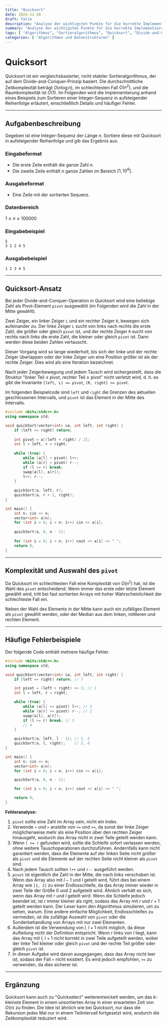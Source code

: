 ```yaml
---
title: "Quicksort"
date: 2024-12-26
draft: false
description: "Analyse der wichtigsten Punkte für die korrekte Implementierung des Quicksort-Algorithmus."
summary: "Analyse der wichtigsten Punkte für die korrekte Implementierung des Quicksort-Algorithmus."
tags: [ "Algorithmus", "Sortieralgorithmus", "Quicksort", "Divide-and-Conquer-Algorithmus" ]
categories: [ "Algorithmen und Datenstrukturen" ]
---
```


# Quicksort

Quicksort ist ein vergleichsbasierter, nicht stabiler Sortieralgorithmus, der auf dem Divide-and-Conquer-Prinzip basiert. Die durchschnittliche Zeitkomplexität beträgt $O(n\log n)$, im schlechtesten Fall $O(n^2)$, und die Raumkomplexität ist $O(1)$. Im Folgenden wird die Implementierung anhand eines Beispiels zum Sortieren einer Integer-Sequenz in aufsteigender Reihenfolge erläutert, einschließlich Details und häufiger Fehler.

---

## Aufgabenbeschreibung

Gegeben ist eine Integer-Sequenz der Länge $n$. Sortiere diese mit Quicksort in aufsteigender Reihenfolge und gib das Ergebnis aus.

### Eingabeformat

- Die erste Zeile enthält die ganze Zahl $n$.
- Die zweite Zeile enthält $n$ ganze Zahlen im Bereich $[1,10^9]$.

### Ausgabeformat

- Eine Zeile mit der sortierten Sequenz.

### Datenbereich

$1 \leq n \leq 100000$

### Eingabebeispiel

```
5
3 1 2 4 5
```

### Ausgabebeispiel

```
1 2 3 4 5
```

---

## Quicksort-Ansatz

Bei jeder Divide-and-Conquer-Operation in Quicksort wird eine beliebige Zahl als Pivot-Element `pivot` ausgewählt (im Folgenden wird die Zahl in der Mitte gewählt).

Zwei Zeiger, ein linker Zeiger `L` und ein rechter Zeiger `R`, bewegen sich aufeinander zu. Der linke Zeiger `L` sucht von links nach rechts die erste Zahl, die größer oder gleich `pivot` ist, und der rechte Zeiger `R` sucht von rechts nach links die erste Zahl, die kleiner oder gleich `pivot` ist. Dann werden diese beiden Zahlen vertauscht.

Dieser Vorgang wird so lange wiederholt, bis sich der linke und der rechte Zeiger überlappen oder der linke Zeiger um eine Position größer ist als der rechte Zeiger. Dies wird als eine Iteration bezeichnet.

Nach jeder Zeigerbewegung und jedem Tausch wird sichergestellt, dass die Struktur "linker Teil ≤ pivot, rechter Teil ≥ pivot" nicht verletzt wird, d. h. es gibt die Invariante `[left, L) <= pivot`, `(R, right] >= pivot`.

Im folgenden Beispielcode sind `left` und `right` die Grenzen des aktuellen geschlossenen Intervalls, und `pivot` ist das Element in der Mitte des Intervalls.

```cpp
#include <bits/stdc++.h>
using namespace std;

void quickSort(vector<int> &a, int left, int right) {
    if (left >= right) return;
    
    int pivot = a[(left + right) / 2];
    int l = left, r = right;
    
    while (true) {
        while (a[l] < pivot) l++;
        while (a[r] > pivot) r--;
        if (l >= r) break;
        swap(a[l], a[r]);
        l++; r--;
    }
    
    quickSort(a, left, r);
    quickSort(a, r + 1, right);
}

int main() {
    int n; cin >> n;
    vector<int> a(n);
    for (int i = 0; i < n; i++) cin >> a[i];
    
    quickSort(a, 0, n - 1);
    
    for (int i = 0; i < n; i++) cout << a[i] << " ";
    return 0;
}
```

---

## Komplexität und Auswahl des `pivot`

Da Quicksort im schlechtesten Fall eine Komplexität von $O(n^2)$ hat, ist die Wahl des `pivot` entscheidend. Wenn immer das erste oder letzte Element gewählt wird, tritt bei fast sortierten Arrays mit hoher Wahrscheinlichkeit der schlechteste Fall ein.

Neben der Wahl des Elements in der Mitte kann auch ein zufälliges Element als `pivot` gewählt werden, oder der Median aus dem linken, mittleren und rechten Element.

---

## Häufige Fehlerbeispiele

Der folgende Code enthält mehrere häufige Fehler.

```cpp
#include <bits/stdc++.h>
using namespace std;

void quickSort(vector<int> &a, int left, int right) {
    if (left == right) return; // 7

    int pivot = (left + right) >> 1; // 1
    int l = left, r = right;

    while (true) {
        while (a[l] <= pivot) l++; // 2
        while (a[r] >= pivot) r--; // 2
        swap(a[l], a[r]);
        if (l >= r) break; // 3
        // 4
    }

    quickSort(a, left, l - 1); // 5, 6
    quickSort(a, l, right);    // 5, 6
}

int main() {
    int n; cin >> n;
    vector<int> a(n);
    for (int i = 0; i < n; i++) cin >> a[i];

    quickSort(a, 0, n - 1);

    for (int i = 0; i < n; i++) cout << a[i] << " ";

    return 0;
}
```

**Fehleranalyse:**

1. `pivot` sollte eine Zahl im Array sein, nicht ein Index.
2. Verwende `<` und `>` anstelle von `<=` und `>=`, da sonst der linke Zeiger möglicherweise mehr als eine Position über den rechten Zeiger hinausgeht, wodurch das Array nicht in zwei Teile geteilt werden kann.
3. Wenn `l >= r` gefunden wird, sollte die Schleife sofort verlassen werden, ohne weitere Tauschoperationen durchzuführen. Andernfalls kann nicht garantiert werden, dass die Elemente auf der linken Seite nicht größer als `pivot` und die Elemente auf der rechten Seite nicht kleiner als `pivot` sind.
4. Nach jedem Tausch sollten `l++` und `r--` ausgeführt werden.
5. `pivot` ist eigentlich die Zahl in der Mitte, die nach links verschoben ist. Wenn das Array also mit $l - 1$ und $l$ geteilt wird, führt dies bei einem Array wie `[1, 2]` zu einer Endlosschleife, da das Array immer wieder in zwei Teile der Größe 0 und 2 aufgeteilt wird. Ähnlich verhält es sich, wenn das Array mit $r$ und $l$ geteilt wird. Wenn die Schleife jedoch beendet ist, ist $r$ immer kleiner als $right$, sodass das Array mit $r$ und $r+1$ geteilt werden kann. Der Leser kann den Algorithmus simulieren, um zu sehen, warum. Eine andere einfache Möglichkeit, Endlosschleifen zu vermeiden, ist die zufällige Auswahl von `pivot` oder die Sonderbehandlung von Arrays mit nur zwei Elementen.
6. Außerdem ist die Verwendung von $l$, $l+1$ nicht möglich, da diese Aufteilung nicht der Definition entspricht. Wenn $r$ links von $l$ liegt, kann das Array mit $l$, $l+1$ nicht korrekt in zwei Teile aufgeteilt werden, wobei der linke Teil kleiner oder gleich `pivot` und der rechte Teil größer oder gleich `pivot` ist.
7. In dieser Aufgabe wird davon ausgegangen, dass das Array nicht leer ist, sodass der Fall `>` nicht existiert. Es wird jedoch empfohlen, `>=` zu verwenden, da dies sicherer ist.

---

## Ergänzung

Quicksort kann auch zu "Quickselect" weiterentwickelt werden, um das $k$-kleinste Element in einem unsortierten Array in einer erwarteten Zeit von $O(n)$ zu finden. Die Idee ist ähnlich wie bei Quicksort, nur dass die Rekursion jedes Mal nur in einem Teilintervall fortgesetzt wird, wodurch die Zeitkomplexität reduziert wird.